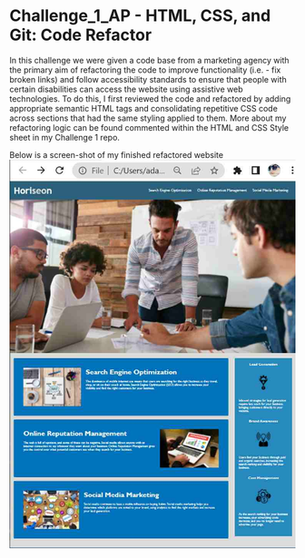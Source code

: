 # Challenge_1_AP - HTML, CSS, and Git: Code Refactor
In this challenge we were given a code base from a marketing agency with the primary aim of refactoring the code to improve functionality (i.e. - fix broken links) and follow accessibility standards to ensure that people with certain disabilities can access the website using assistive web technologies.  To do this, I first reviewed the code and refactored by adding appropriate semantic HTML tags and consolidating repetitive CSS code across sections that had the same styling applied to them.  More about my refactoring logic can be found commented within the HTML and CSS Style sheet in my Challenge 1 repo.

Below is a screen-shot of my finished refactored website
![Below is a screen-shot of my finished refactored website"](https://github.com/AlexaP2022/Challenge_1_AP/blob/main/assets/Final%20Challenge%201%20Print%20Screen%20Image_AP.png)
